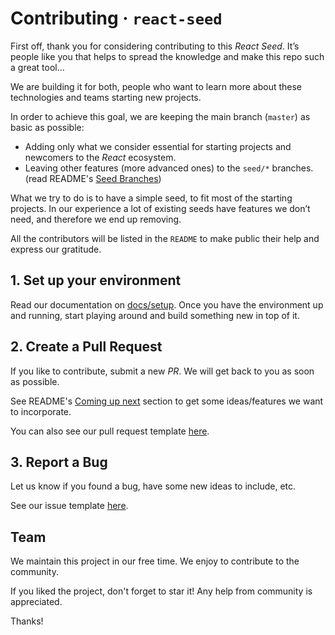 # Contributing &middot; `react-seed`

First off, thank you for considering contributing to this *React Seed*.
It’s people like you that helps to spread the knowledge and make this repo such a great tool...

We are building it for both, people who want to learn more about these technologies and teams starting new projects.

In order to achieve this goal, we are keeping the main branch (`master`) as basic as possible:
* Adding only what we consider essential for starting projects and newcomers to the *React* ecosystem. 
* Leaving other features (more advanced ones) to the `seed/*` branches. (read README's [Seed Branches](./README.md#seed-branches))

What we try to do is to have a simple seed, to fit most of the starting projects.
In our experience a lot of existing seeds have features we don’t need, and therefore we end up removing. 

All the contributors will be listed in the `README` to make public their help and express our gratitude.

## 1. Set up your environment

Read our documentation on [docs/setup](docs/setup.md).
Once you have the environment up and running, start playing around and build something new in top of it.

## 2. Create a Pull Request

If you like to contribute, submit a new *PR*. We will get back to you as soon as possible.

See README's [Coming up next](./README.md#coming-up-next) section to get some ideas/features we want to incorporate.

You can also see our pull request template [here](docs/pull_request_template.md).

## 3. Report a Bug

Let us know if you found a bug, have some new ideas to include, etc.

See our issue template [here](docs/issue_template.md).

## Team

We maintain this project in our free time.
We enjoy to contribute to the community.

If you liked the project, don't forget to star it!
Any help from community is appreciated.

Thanks!
